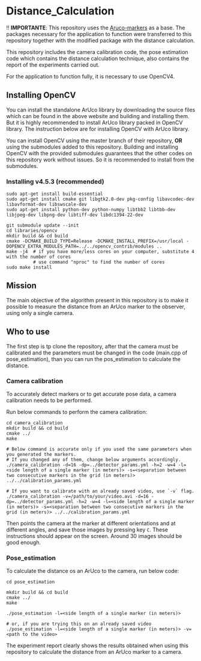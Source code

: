 # Distance_Calculation

:bangbang: **IMPORTANTE**:
This repository uses the [Aruco-markers](https://github.com/fdcl-gwu/aruco-markers) as a base. The packages necessary for the application to function were transferred to this repository together with the modified package with the distance calculation.

This repository includes the camera calibration code, the pose estimation code which contains the distance calculation technique, also contains the report of the experiments carried out.

For the application to function fully, it is necessary to use OpenCV4.

## Installing OpenCV

You can install the standalone ArUco library by downloading the source files which can be found in the above website and building and installing them.
But it is highly recommended to install ArUco library packed in OpenCV library.
The instruction below are for installing OpenCV with ArUco library.

You can install OpenCV using the master branch of their repository, **OR** using the submodules added to this repository.
Building and installing OpenCV with the provided submodules guarantees that the other codes on this repository work without issues.
So it is recommended to install from the submodules.


### Installing v4.5.3 (recommended)
```
sudo apt-get install build-essential
sudo apt-get install cmake git libgtk2.0-dev pkg-config libavcodec-dev libavformat-dev libswscale-dev
sudo apt-get install python-dev python-numpy libtbb2 libtbb-dev libjpeg-dev libpng-dev libtiff-dev libdc1394-22-dev

git submodule update --init
cd libraries/opencv
mkdir build && cd build
cmake -DCMAKE_BUILD_TYPE=Release -DCMAKE_INSTALL_PREFIX=/usr/local -DOPENCV_EXTRA_MODULES_PATH=../../opencv_contrib/modules ..
make -j4  # if you have more/less cores on your computer, substitute 4 with the number of cores
          # use command "nproc" to find the number of cores
sudo make install
```
## Mission
The main objective of the algorithm present in this repository is to make it possible to measure the distance from an ArUco marker to the observer, using only a single camera.
## Who to use

The first step is tp clone the repository, after that the camera must be calibrated and the parameters must be changed in the code (main.cpp of pose_estimation), than you can run the pos_estimation to calculate the distance.

### Camera calibration

To accurately detect markers or to get accurate pose data, a camera calibration needs to be performed.

Run below commands to perform the camera calibration:
```
cd camera_calibration
mkdir build && cd build
cmake ../
make

# Below command is accurate only if you used the same parameters when you generated the markers.
# If you changed any of them, change below arguments accordingly.
./camera_calibration -d=16 -dp=../detector_params.yml -h=2 -w=4 -l=<side length of a single marker (in meters)> -s=<separation between two consecutive markers in the grid (in meters)> ../../calibration_params.yml

# If you want to calibrate with an already saved video, use `-v` flag.
./camera_calibration -v=/path/to/your/video.avi -d=16 -dp=../detector_params.yml -h=2 -w=4 -l=<side length of a single marker (in meters)> -s=<separation between two consecutive markers in the grid (in meters)> ../../calibration_params.yml
```

Then points the camera at the marker at different orientations and at different angles, and save those images by pressing key `C`. 
These instructions should appear on the screen.
Around 30 images should be good enough.

### Pose_estimation
To calculate the distance os an ArUco to the camera, run below code:
```
cd pose_estimation

mkdir build && cd build
cmake ../
make

./pose_estimation -l=<side length of a single marker (in meters)>

# or, if you are trying this on an already saved video
./pose_estimation -l=<side length of a single marker (in meters)> -v=<path to the video>
```


The experiment report clearly shows the results obtained when using this repository to calculate the distance from an ArUco marker to a camera.